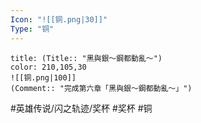```yaml
---
Icon: "![[铜.png|30]]"
Type: "铜"
---
```

```ad-ed-sen-1-brozen
title: (Title:: "黑與銀～鋼都動亂～")
color: 210,105,30
![[铜.png|100]]
(Comment:: "完成第六章「黑與銀～鋼都動亂～」")
```

#英雄传说/闪之轨迹/奖杯  #奖杯 #铜